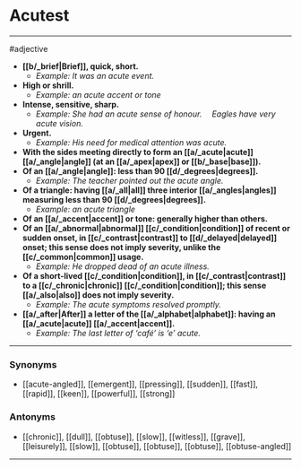 # Acutest
---
#adjective
- **[[b/_brief|Brief]], quick, short.**
	- _Example: It was an acute event._
- **High or shrill.**
	- _Example: an acute accent or tone_
- **Intense, sensitive, sharp.**
	- _Example: She had an acute sense of honour.  Eagles have very acute vision._
- **Urgent.**
	- _Example: His need for medical attention was acute._
- **With the sides meeting directly to form an [[a/_acute|acute]] [[a/_angle|angle]] (at an [[a/_apex|apex]] or [[b/_base|base]]).**
- **Of an [[a/_angle|angle]]: less than 90 [[d/_degrees|degrees]].**
	- _Example: The teacher pointed out the acute angle._
- **Of a triangle: having [[a/_all|all]] three interior [[a/_angles|angles]] measuring less than 90 [[d/_degrees|degrees]].**
	- _Example: an acute triangle_
- **Of an [[a/_accent|accent]] or tone: generally higher than others.**
- **Of an [[a/_abnormal|abnormal]] [[c/_condition|condition]] of recent or sudden onset, in [[c/_contrast|contrast]] to [[d/_delayed|delayed]] onset; this sense does not imply severity, unlike the [[c/_common|common]] usage.**
	- _Example: He dropped dead of an acute illness._
- **Of a short-lived [[c/_condition|condition]], in [[c/_contrast|contrast]] to a [[c/_chronic|chronic]] [[c/_condition|condition]]; this sense [[a/_also|also]] does not imply severity.**
	- _Example: The acute symptoms resolved promptly._
- **[[a/_after|After]] a letter of the [[a/_alphabet|alphabet]]: having an [[a/_acute|acute]] [[a/_accent|accent]].**
	- _Example: The last letter of ‘café’ is ‘e’ acute._
---
### Synonyms
- [[acute-angled]], [[emergent]], [[pressing]], [[sudden]], [[fast]], [[rapid]], [[keen]], [[powerful]], [[strong]]
### Antonyms
- [[chronic]], [[dull]], [[obtuse]], [[slow]], [[witless]], [[grave]], [[leisurely]], [[slow]], [[obtuse]], [[obtuse]], [[obtuse]], [[obtuse-angled]]
---
